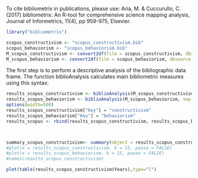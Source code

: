 To cite bibliometrix in publications, please use: 
Aria, M. & Cuccurullo, C. (2017) bibliometrix: An R-tool for comprehensive science mapping analysis, Journal of Informetrics, 11(4), pp 959-975, Elsevier.


```r
library("bibliometrix")

scopus_constructivism <- "scopus_constructivism.bib"
scopus_behaviorism <- "scopus_behaviorism.bib"
M_scopus_constructivism <- convert2df(file = scopus_constructivism, dbsource = "scopus", format = "bibtex")
M_scopus_behaviorism <- convert2df(file = scopus_behaviorism, dbsource = "scopus", format = "bibtex")


```

The first step is to perform a descriptive analysis of the bibliographic data frame.
The function biblioAnalysis calculates main bibliometric measures using this syntax:

```r
results_scopus_constructivism <- biblioAnalysis(M_scopus_constructivism, sep = ";")
results_scopus_behaviorism <- biblioAnalysis(M_scopus_behaviorism, sep = ";")
options(width=500)
results_scopus_constructivism["Key"] = "constructivism"
results_scopus_behaviorism["Key"] = "behaviorism"
results_scopus <- rbind(results_scopus_constructivism, results_scopus_behaviorism)



summary_scopus_constructivism<- summary(object = results_scopus_constructivism, k = 10, pause = FALSE)
#plot(x = results_scopus_constructivism, k = 15, pause = FALSE)
#plot(x = results_scopus_behaviorism, k = 15, pause = FALSE)
#names(results_scopus_constructivism)

plot(table(results_scopus_constructivism$Years),type="l")
```

